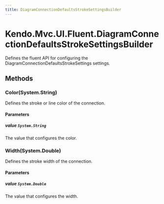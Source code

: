 ```yaml
---
title: DiagramConnectionDefaultsStrokeSettingsBuilder
---
```


# Kendo.Mvc.UI.Fluent.DiagramConnectionDefaultsStrokeSettingsBuilder
Defines the fluent API for configuring the DiagramConnectionDefaultsStrokeSettings settings.




## Methods


### Color(System.String)
Defines the stroke or line color of the connection.


#### Parameters

##### value `System.String`
The value that configures the color.





### Width(System.Double)
Defines the stroke width of the connection.


#### Parameters

##### value `System.Double`
The value that configures the width.






